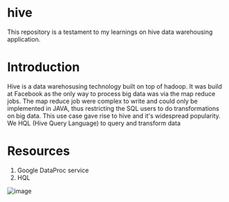 # hive
This repository is a testament to my learnings on hive data warehousing application.

# Introduction

Hive is a data warehosusing technology built on top of hadoop. It was build at Facebook as the only way to process big data was via the map reduce jobs. 
The map reduce job were complex to write and could only be implemented in JAVA, thus restricting the SQL users to do transformations on big data. 
This use case gave rise to hive and it's widespread popularity. 
We HQL (Hive Query Language) to query and transform data

# Resources 
1. Google DataProc service
2. HQL

![image](https://github.com/siddhantrawatdata/hive/assets/29181893/e6839c2d-9f90-48b2-b944-bb32c45c7b6a)



